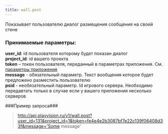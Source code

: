 ```yaml
---
title: wall.post
---
```

Показывает пользователю диалог размещения сообщения на своей стене

### Принимаемые параметры: ###

**user_id**: id пользователя которому будет показан диалог<br>
**project_id**: id вашего проекта<br>
**token** – токен пользователя, переданный в параметрах приложения. См. [параметры приложения](/app)<br>
**message** - обязательный параметр. Текст вообщения которое будет предложено разместить пользователю<br/>
**psid** - необязательный параметр. Id игрового сервера. Необходимо передавтать только в случае если у вашего приложения несколько серверов

###Пример запроса###

> http://api.playvision.ru/v1/wall.post?user_id=131&project_id=1&token=fe4e4e2b3087bf7e22c139f06408d33f&message='Some message'
